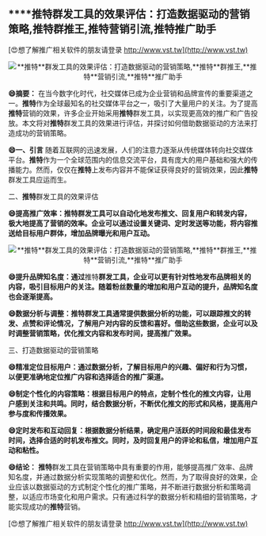 ## ****推特**群发工具的效果评估：打造数据驱动的营销策略,**推特**群推王,**推特**营销引流,**推特**推广助手**

[😍想了解推广相关软件的朋友请登录 http://www.vst.tw](http://www.vst.tw)

 <center><img src="https://vst.tw/MP4/tuiguang/png/5.png" alt="**推特**群发工具的效果评估：打造数据驱动的营销策略,**推特**群推王,**推特**营销引流,**推特**推广助手"></center>

**😄摘要：**
在当今数字化时代，社交媒体已成为企业营销和品牌宣传的重要渠道之一。**推特**作为全球最知名的社交媒体平台之一，吸引了大量用户的关注。为了提高**推特**营销的效果，许多企业开始采用**推特**群发工具，以实现更高效的推广和广告投放。本文将对**推特**群发工具的效果进行评估，并探讨如何借助数据驱动的方法来打造成功的营销策略。

**😄一、引言**
随着互联网的迅速发展，人们的注意力逐渐从传统媒体转向社交媒体平台。**推特**作为一个全球范围内的信息交流平台，具有庞大的用户基础和强大的传播能力。然而，仅仅在**推特**上发布内容并不能保证获得良好的营销效果，因此**推特**群发工具应运而生。

二、**推特**群发工具的效果评估

**😄提高推广效率：**推特**群发工具可以自动化地发布推文、回复用户和转发内容，极大地提高了营销的效率。企业可以通过设置关键词、定时发送等功能，将内容推送给目标用户群体，增加品牌曝光和用户互动。**

 <center><img src="https://vst.tw/MP4/tuiguang/png/1.png" alt="**推特**群发工具的效果评估：打造数据驱动的营销策略,**推特**群推王,**推特**营销引流,**推特**推广助手"></center>

**😄提升品牌知名度：通过**推特**群发工具，企业可以更有针对性地发布品牌相关的内容，吸引目标用户的关注。随着粉丝数量的增加和用户互动的提升，品牌知名度也会逐渐提高。**

**😄数据分析与调整：**推特**群发工具通常提供数据分析的功能，可以跟踪推文的转发、点赞和评论情况，了解用户对内容的反馈和喜好。借助这些数据，企业可以及时调整营销策略，优化推文内容和发布时间，提高推广效果。**

三、打造数据驱动的营销策略

**😄精准定位目标用户：通过数据分析，了解目标用户的兴趣、偏好和行为习惯，以便更准确地定位推广内容和选择适合的推广渠道。**

**😄制定个性化的内容策略：根据目标用户的特点，定制个性化的推文内容，让用户感到关注和共鸣。同时，结合数据分析，不断优化推文的形式和风格，提高用户参与度和传播效果。**

**😄定时发布和互动回复：根据数据分析结果，确定用户活跃的时间段和最佳发布时间，选择合适的时机发布推文。同时，及时回复用户的评论和私信，增加用户互动和粘性。**

**😄结论：**
**推特**群发工具在营销策略中具有重要的作用，能够提高推广效率、品牌知名度，并通过数据分析实现策略的调整和优化。然而，为了取得良好的效果，企业应该以数据驱动的方式制定个性化的推广策略，并不断进行数据分析和策略调整，以适应市场变化和用户需求。只有通过科学的数据分析和精细的营销策略，才能实现成功的**推特**营销。

[😍想了解推广相关软件的朋友请登录 http://www.vst.tw](http://www.vst.tw)



